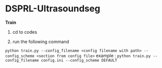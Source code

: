 # DSPRL-Ultrasoundseg
**Train**
1. cd to codes

2. run the following command 

`python train.py --config_filename <config filename with path> --config_scheme <section from config file>`
example : ```python train.py --config_filename config.ini --config_scheme DEFAULT```
